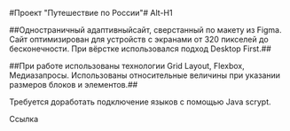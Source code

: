 #Проект "Путешествие по России"#
Alt-H1

##Одностраничный адаптивныйсайт, сверстанный по макету из Figma. Сайт оптимизирован для устройств с экранами от 320 пикселей до бесконечности. При вёрстке использовался подход Desktop First.##

##При работе использованы технологии Grid Layout, Flexbox, Медиазапросы. Использованы относительные величины при указании размеров блоков и элементов.##


Требуется доработать подключение языков с помощью Java scrypt.


Ссылка